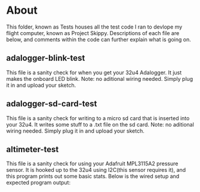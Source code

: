 # About
This folder, known as Tests houses all the test code I ran to devlope my flight computer, known as Project Skippy. Descriptions of each file are below, and comments within the code can further explain what is going on.
## adalogger-blink-test
This file is a sanity check for when you get your 32u4 Adalogger. It just makes the onboard LED blink. 
Note: no aditional wiring needed. Simply plug it in and upload your sketch.
## adalogger-sd-card-test
This file is a sanity check for writing to a micro sd card that is inserted into your 32u4. It writes some stuff to a .txt file on the sd card.
Note: no aditional wiring needed. Simply plug it in and upload your sketch.
## altimeter-test
This file is a sanity check for using your Adafruit MPL3115A2 pressure sensor. It is hooked up to the 32u4 using I2C(this sensor requires it), and this program prints out some basic stats.
Below is the wired setup and expected program output:
<insert here>
